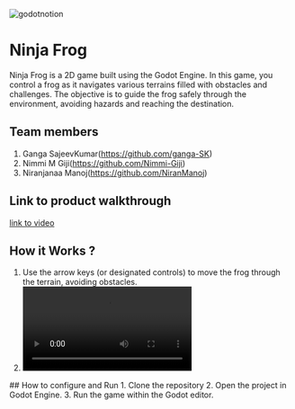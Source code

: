 

![godotnotion](https://github.com/user-attachments/assets/45bfa5c9-7e8a-4e64-bde3-a2db95e0762e)



# Ninja Frog
Ninja Frog is a 2D game built using the Godot Engine. In this game, you control a frog as it navigates various terrains filled with obstacles and challenges. The objective is to guide the frog safely through the environment, avoiding hazards and reaching the destination.
## Team members
1. Ganga SajeevKumar(https://github.com/ganga-SK)
2. Nimmi M Giji(https://github.com/Nimmi-Giji)
3. Niranjanaa Manoj(https://github.com/NiranManoj)
## Link to product walkthrough
[link to video](https://github.com/ganga-SK/godot-engine-shn/releases/download/v1.0.0/demo.mp4)
## How it Works ?
1. Use the arrow keys (or designated controls) to move the frog through the terrain, avoiding obstacles.
2. <video src="ttps://github.com/ganga-SK/godot-engine-shn/releases/download/v1.0.0/demo.mp4" controls="controls" style="max-width: 100%;">
</video>
## How to configure and Run
1. Clone the repository
2. Open the project in Godot Engine.
3. Run the game within the Godot editor.